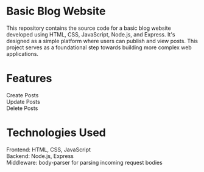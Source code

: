 # Basic Blog Website


This repository contains the source code for a basic blog website developed using HTML, CSS, JavaScript, Node.js, and Express. It's designed as a simple platform where users can publish and view posts. This project serves as a foundational step towards building more complex web applications.

# Features  

Create Posts  
Update Posts  
Delete Posts  

# Technologies Used

Frontend: HTML, CSS, JavaScript  
Backend: Node.js, Express  
Middleware: body-parser for parsing incoming request bodies  

